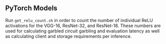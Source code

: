 ## PyTorch Models

Run `get_relu_count.sh` in order to count the number of individual ReLU activations for the VGG-16, ResNet-32, and ResNet-18. These numbers are used for calculating garbled circuit garbling and evaluation latency as well as calculating client and storage requirements per inference.

